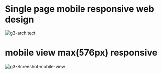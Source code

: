 # Single page mobile responsive web design

![g3-architect](https://user-images.githubusercontent.com/76039658/212528396-1a38261c-b0b6-4013-9d5f-b2d218f392b7.png)

# mobile view max(576px) responsive
![g3-Screeshot-mobile-view](https://user-images.githubusercontent.com/76039658/212528398-7d61c1dd-1751-43d9-a73c-50a116910e2a.jpg)